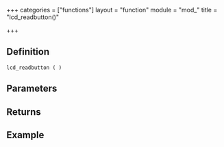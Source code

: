 +++
categories = ["functions"]
layout = "function"
module = "mod_"
title = "lcd_readbutton()"

+++

## Definition

    lcd_readbutton ( )

## Parameters

## Returns

## Example
